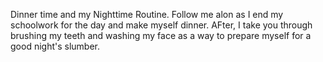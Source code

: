 Dinner time and my Nighttime Routine. 
Follow me alon as I end my schoolwork for the day and make myself dinner. AFter, I take you through brushing my teeth and washing my face as a way to prepare myself for a good night's slumber. 
